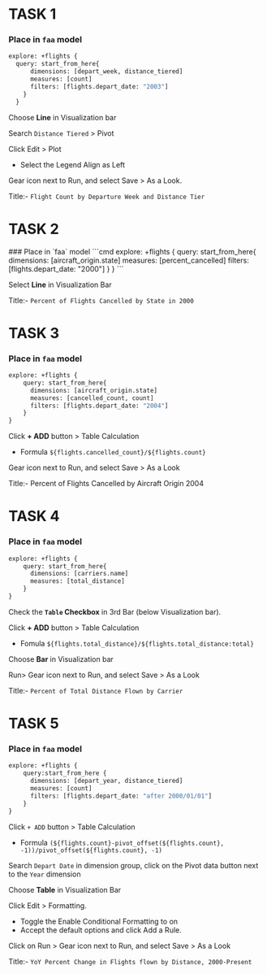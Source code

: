 
<h1>TASK 1</h1>

### Place in `faa` model
```cmd
explore: +flights {
  query: start_from_here{
      dimensions: [depart_week, distance_tiered]
      measures: [count]
      filters: [flights.depart_date: "2003"]
    }
  }
```
Choose <b>Line</b> in Visualization bar

Search `Distance Tiered` > Pivot

Click Edit > Plot
- Select the Legend Align as Left

Gear icon next to Run, and select Save > As a Look.

Title:- `Flight Count by Departure Week and Distance Tier`







<h1>TASK 2</h1>
### Place in `faa` model
```cmd
explore: +flights {
  query: start_from_here{
      dimensions: [aircraft_origin.state]
      measures: [percent_cancelled]
      filters: [flights.depart_date: "2000"]
    }
  }
```

Select <b>Line</b> in Visualization Bar

Title:- `Percent of Flights Cancelled by State in 2000`




<h1>TASK 3</h1>

### Place in `faa` model
```cmd
explore: +flights {
    query: start_from_here{
      dimensions: [aircraft_origin.state]
      measures: [cancelled_count, count]
      filters: [flights.depart_date: "2004"]
    }
}
```

Click <b>+ ADD</b> button > Table Calculation
- Formula `${flights.cancelled_count}/${flights.count}`

Gear icon next to Run, and select Save > As a Look

Title:- Percent of Flights Cancelled by Aircraft Origin 2004




# TASK 4

### Place in `faa` model
```cmd
explore: +flights {
    query: start_from_here{
      dimensions: [carriers.name]
      measures: [total_distance]
    }
}
```
Check the <b>`Table` Checkbox</b> in 3rd Bar (below Visualization bar).

Click <b>+ ADD</b> button > Table Calculation
- Fomula `${flights.total_distance}/${flights.total_distance:total}`

Choose <b>Bar</b> in Visualization bar

Run> Gear icon next to Run, and select Save > As a Look

Title:- `Percent of Total Distance Flown by Carrier`



# TASK 5

### Place in `faa` model
```cmd
explore: +flights {
    query:start_from_here {
      dimensions: [depart_year, distance_tiered]
      measures: [count]
      filters: [flights.depart_date: "after 2000/01/01"]
    }
}
```

Click `+ ADD` button > Table Calculation
- Formula `(${flights.count}-pivot_offset(${flights.count}, -1))/pivot_offset(${flights.count}, -1)`

Search `Depart Date` in dimension group, click on the Pivot data button next to the `Year` dimension

Choose <b>Table</b> in Visualization Bar

Click Edit > Formatting.
- Toggle the Enable Conditional Formatting to on
- Accept the default options and click Add a Rule.

Click on Run > Gear icon next to Run, and select Save > As a Look

Title:- `YoY Percent Change in Flights flown by Distance, 2000-Present`